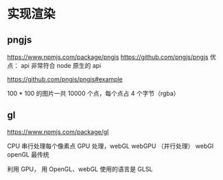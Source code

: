 # 实现渲染

## pngjs
https://www.npmjs.com/package/pngjs
https://github.com/pngjs/pngjs
优点：
api 非常符合 node 原生的 api 

https://github.com/pngjs/pngjs#example

100 * 100 的图片一共 10000 个点，每个点占 4 个字节（rgba）


## gl
https://www.npmjs.com/package/gl



CPU 串行处理每个像素点
GPU 处理，webGL webGPU （并行处理）
webGl openGL 最传统

利用 GPU， 用 OpenGL、webGL 使用的语言是 GLSL
